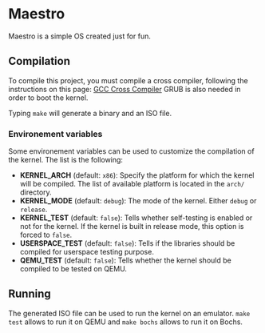 # Maestro

Maestro is a simple OS created just for fun.



## Compilation

To compile this project, you must compile a cross compiler, following the instructions on this page: [GCC Cross Compiler](https://wiki.osdev.org/GCC_Cross-Compiler)
GRUB is also needed in order to boot the kernel.

Typing `make` will generate a binary and an ISO file.



### Environement variables

Some environement variables can be used to customize the compilation of the kernel. The list is the following:
- **KERNEL_ARCH** (default: `x86`): Specify the platform for which the kernel will be compiled. The list of available platform is located in the `arch/` directory.
- **KERNEL_MODE** (default: `debug`): The mode of the kernel. Either `debug` or `release`.
- **KERNEL_TEST** (default: `false`): Tells whether self-testing is enabled or not for the kernel. If the kernel is built in release mode, this option is forced to `false`.
- **USERSPACE_TEST** (default: `false`): Tells if the libraries should be compiled for userspace testing purpose.
- **QEMU_TEST** (default: `false`): Tells whether the kernel should be compiled to be tested on QEMU.



## Running

The generated ISO file can be used to run the kernel on an emulator.
`make test` allows to run it on QEMU and `make bochs` allows to run it on Bochs.
